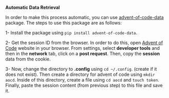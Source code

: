 **Automatic Data Retrieval**

In order to make this process automatic, you can use [advent-of-code-data](https://pypi.org/project/advent-of-code-data/) package. 
The steps to use this package are as follows:

1- Install the package using `pip install advent-of-code-data`.

2- Get the session ID from the browser. In order to do this, open [Advent of Code](https://adventofcode.com/) website in your browser. From settings, select **developer tools** and then in the **network** tab, click on a **post request**. Then, copy the **session** data from the cookie.

3- Now, change the directory to **.config** using `cd ~/.config`. (create if it does not exist). Then create a directory for advent of code using `mkdir aocd`. Inside of this directory, create a file using `cd aocd` and `touch token`. Finally, paste the session content (from previous step) to this file and save it.

